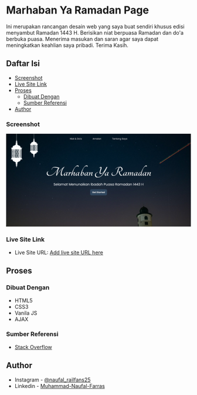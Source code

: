# Marhaban Ya Ramadan Page

Ini merupakan rancangan desain web yang saya buat sendiri khusus edisi menyambut Ramadan 1443 H. Berisikan niat berpuasa Ramadan dan do'a berbuka puasa. Menerima masukan dan saran agar saya dapat meningkatkan keahlian saya pribadi. Terima Kasih.

## Daftar Isi

- [Screenshot](#screenshot)
- [Live Site Link](#live-site-link)
- [Proses](#proses)
  - [Dibuat Dengan](#dibuat-dengan)
  - [Sumber Referensi](#sumber-referensi)
- [Author](#author)

### Screenshot

![](./images/Screenshot.png)

### Live Site Link

- Live Site URL: [Add live site URL here](https://your-live-site-url.com)

## Proses

### Dibuat Dengan

- HTML5
- CSS3
- Vanila JS
- AJAX

### Sumber Referensi

- [Stack Overflow](https://stackoverflow.com/)

## Author

- Instagram - [@naufal_railfans25](https://www.instagram.com/naufal_railfans25/)
- Linkedin - [Muhammad-Naufal-Farras](https://www.linkedin.com/in/muhammad-naufal-farras-2605a2200/)